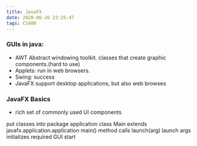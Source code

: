 ```yaml
---
title: JavaFX
date: 2020-06-26 23:25:47
tags: CS400
---
```


### GUIs in java: 
* AWT Abstract windowing toolkit. classes that create graphic components.(hard to use)
* Applets: run in web browsers.
* Swing: success
* JavaFX support desktop applications, but also web browses

### JavaFX Basics
* rich set of commonly used UI components

put classes into package application
class Main extends javafx.application.application
main() method calls launch(arg) 
launch args initializes required GUI
start 